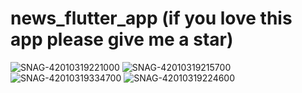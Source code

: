 # news_flutter_app (if you love this app please give me a star)
![SNAG-42010319221000](https://user-images.githubusercontent.com/59305419/90962136-02c30880-e4ae-11ea-8074-8373a1e7d2b2.png)
![SNAG-42010319215700](https://user-images.githubusercontent.com/59305419/90962134-00f94500-e4ae-11ea-80c5-c473ed0e633a.png)
![SNAG-42010319334700](https://user-images.githubusercontent.com/59305419/90962193-88df4f00-e4ae-11ea-81e0-0dda69dc178b.png)
![SNAG-42010319224600](https://user-images.githubusercontent.com/59305419/90962138-048ccc00-e4ae-11ea-8668-3c01eeaa0378.png)
